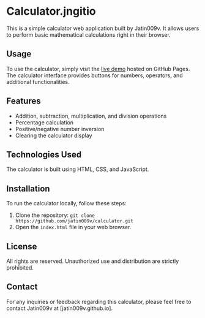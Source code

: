 # Calculator.jngitio

This is a simple calculator web application built by Jatin009v. It allows users to perform basic mathematical calculations right in their browser.

## Usage

To use the calculator, simply visit the [live demo](https://jatin009v.github.io/) hosted on GitHub Pages. The calculator interface provides buttons for numbers, operators, and additional functionalities.

## Features

- Addition, subtraction, multiplication, and division operations
- Percentage calculation
- Positive/negative number inversion
- Clearing the calculator display

## Technologies Used

The calculator is built using HTML, CSS, and JavaScript.

## Installation

To run the calculator locally, follow these steps:

1. Clone the repository: `git clone https://github.com/jatin009v/calculator.git`
2. Open the `index.html` file in your web browser.

## License

All rights are reserved. Unauthorized use and distribution are strictly prohibited.

## Contact

For any inquiries or feedback regarding this calculator, please feel free to contact Jatin009v at [jatin009v.github.io].

